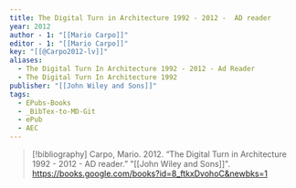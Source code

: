```yaml
---
title: The Digital Turn in Architecture 1992 - 2012 -  AD reader
year: 2012
author - 1: "[[Mario Carpo]]"
editor - 1: "[[Mario Carpo]]"
key: "[[@Carpo2012-lv]]"
aliases:
  - The Digital Turn In Architecture 1992 - 2012 - Ad Reader
  - The Digital Turn In Architecture 1992
publisher: "[[John Wiley and Sons]]"
tags:
  - EPubs-Books
  - _BibTex-to-MD-Git
  - ePub
  - AEC
---
```


> [!bibliography]
> Carpo, Mario. 2012. “The Digital Turn in Architecture 1992 - 2012 -  AD reader.” "[[John Wiley and Sons]]". https://books.google.com/books?id=8_ftkxDvohoC&newbks=1